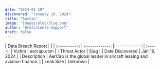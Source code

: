 ```yaml
---
date: "2024-01-19"
discovered: "January 19, 2024"
title: "AerCap"
image: "images/blog/Slug.png"
author: "Breachsense Support"
draft: false
---
```


| Data Breach Report           |              | 
| :-----------: | :-------------:     |:-------------:    | :-----:|
| Victim      | aercap.com      | 
| Threat Actor      | Slug      | 
| Date Discovered      | Jan 19, 2024      | 
| Description      | AerCap is the global leader in aircraft leasing and aviation finance.      | 
| Leak Size      | Unknown      | 

